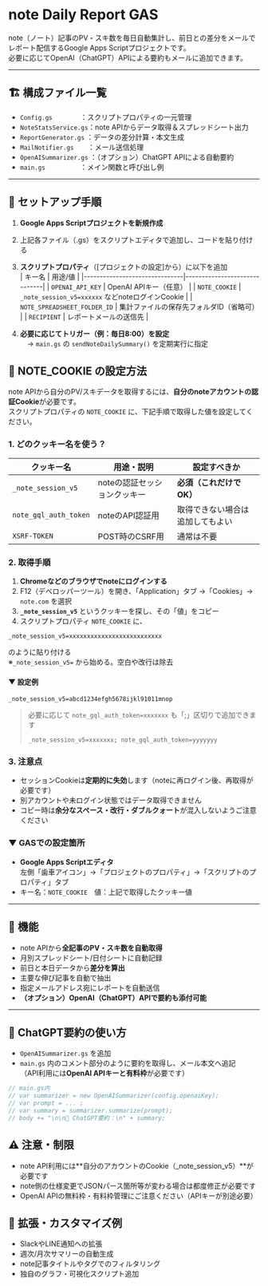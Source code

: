 # note Daily Report GAS

note（ノート）記事のPV・スキ数を毎日自動集計し、前日との差分をメールでレポート配信するGoogle Apps Scriptプロジェクトです。  
必要に応じてOpenAI（ChatGPT）APIによる要約もメールに追加できます。

---

## 🏗️ 構成ファイル一覧

- `Config.gs`　　　　：スクリプトプロパティの一元管理
- `NoteStatsService.gs`：note APIからデータ取得＆スプレッドシート出力
- `ReportGenerator.gs` ：データの差分計算・本文生成
- `MailNotifier.gs`　　：メール送信処理
- `OpenAISummarizer.gs` ：（オプション）ChatGPT APIによる自動要約
- `main.gs`　　　　　：メイン関数と呼び出し例

---

## 🚀 セットアップ手順

1. **Google Apps Scriptプロジェクトを新規作成**  
2. 上記各ファイル（.gs）をスクリプトエディタで追加し、コードを貼り付ける
3. **スクリプトプロパティ**（[プロジェクトの設定]から）に以下を追加  
    | キー名                        | 用途/値                      |
    |-------------------------------|------------------------------|
    | `OPENAI_API_KEY`              | OpenAI APIキー（任意）       |
    | `NOTE_COOKIE`                 | `_note_session_v5=xxxxxx` などnoteログインCookie |
    | `NOTE_SPREADSHEET_FOLDER_ID`  | 集計ファイルの保存先フォルダID（省略可） |
    | `RECIPIENT`                   | レポートメールの送信先        |

4. **必要に応じてトリガー（例：毎日8:00）を設定**  
　→ `main.gs` の `sendNoteDailySummary()` を定期実行に指定

## 🔑 NOTE_COOKIE の設定方法

note APIから自分のPV/スキデータを取得するには、**自分のnoteアカウントの認証Cookie**が必要です。  
スクリプトプロパティの `NOTE_COOKIE` に、下記手順で取得した値を設定してください。

### 1. どのクッキー名を使う？

| クッキー名               | 用途・説明                | 設定すべきか            |
|-------------------------|--------------------------|-------------------------|
| `_note_session_v5`      | noteの認証セッションクッキー | **必須（これだけでOK）**|
| `note_gql_auth_token`   | noteのAPI認証用           | 取得できない場合は追加してもよい |
| `XSRF-TOKEN`            | POST時のCSRF用            | 通常は不要              |

### 2. 取得手順

1. **Chromeなどのブラウザでnoteにログインする**
2. F12（デベロッパーツール）を開き、「Application」タブ →「Cookies」→ `note.com` を選択
3. **`_note_session_v5`** というクッキーを探し、その「値」をコピー
4. スクリプトプロパティ `NOTE_COOKIE` に、  
```
_note_session_v5=xxxxxxxxxxxxxxxxxxxxxxxxxx
```
のように貼り付ける  
※`_note_session_v5=` から始める。空白や改行は除去

#### ▼ 設定例
```
_note_session_v5=abcd1234efgh5678ijkl91011mnop
```
> 必要に応じて `note_gql_auth_token=xxxxxxx` も「;」区切りで追加できます  
> ```
> _note_session_v5=xxxxxxx; note_gql_auth_token=yyyyyyy
> ```

### 3. 注意点

- セッションCookieは**定期的に失効**します（noteに再ログイン後、再取得が必要です）
- 別アカウントや未ログイン状態ではデータ取得できません
- コピー時は**余分なスペース・改行・ダブルクォート**が混入しないようご注意ください

### ▼ GASでの設定箇所

- **Google Apps Scriptエディタ**  
  左側「歯車アイコン」→「プロジェクトのプロパティ」→「スクリプトのプロパティ」タブ  
- キー名：`NOTE_COOKIE`　値：上記で取得したクッキー値


---

## 📩 機能

- note APIから**全記事のPV・スキ数を自動取得**
- 月別スプレッドシート/日付シートに自動記録
- 前日と本日データから**差分を算出**
- 主要な伸び記事を自動で抽出
- 指定メールアドレス宛にレポートを自動送信
- **（オプション）OpenAI（ChatGPT）APIで要約も添付可能**

---

## 🔧 ChatGPT要約の使い方

- `OpenAISummarizer.gs` を追加
- `main.gs` 内のコメント部分のように要約を取得し、メール本文へ追記  
  （API利用には**OpenAI APIキーと有料枠**が必要です）

```javascript
// main.gs内
// var summarizer = new OpenAISummarizer(config.openaiKey);
// var prompt = ... ;
// var summary = summarizer.summarize(prompt);
// body += "\n\n📝 ChatGPT要約：\n" + summary;
```

## ⚠️ 注意・制限
- note API利用には**自分のアカウントのCookie（_note_session_v5）**が必要です
- note側の仕様変更でJSONパース箇所等が変わる場合は都度修正が必要です
- OpenAI APIの無料枠・有料枠管理にご注意ください（APIキーが別途必要）

## 📝 拡張・カスタマイズ例
- SlackやLINE通知への拡張
- 週次/月次サマリーの自動生成
- note記事タイトルやタグでのフィルタリング
- 独自のグラフ・可視化スクリプト追加

